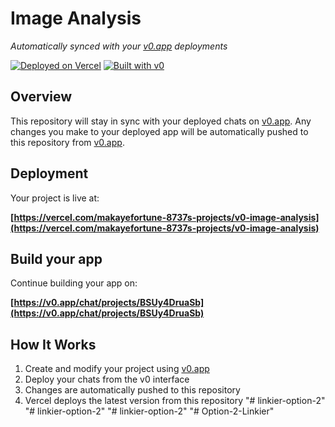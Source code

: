 # Image Analysis

*Automatically synced with your [v0.app](https://v0.app) deployments*

[![Deployed on Vercel](https://img.shields.io/badge/Deployed%20on-Vercel-black?style=for-the-badge&logo=vercel)](https://vercel.com/makayefortune-8737s-projects/v0-image-analysis)
[![Built with v0](https://img.shields.io/badge/Built%20with-v0.app-black?style=for-the-badge)](https://v0.app/chat/projects/BSUy4DruaSb)

## Overview

This repository will stay in sync with your deployed chats on [v0.app](https://v0.app).
Any changes you make to your deployed app will be automatically pushed to this repository from [v0.app](https://v0.app).

## Deployment

Your project is live at:

**[https://vercel.com/makayefortune-8737s-projects/v0-image-analysis](https://vercel.com/makayefortune-8737s-projects/v0-image-analysis)**

## Build your app

Continue building your app on:

**[https://v0.app/chat/projects/BSUy4DruaSb](https://v0.app/chat/projects/BSUy4DruaSb)**

## How It Works

1. Create and modify your project using [v0.app](https://v0.app)
2. Deploy your chats from the v0 interface
3. Changes are automatically pushed to this repository
4. Vercel deploys the latest version from this repository
"# linkier-option-2" 
"# linkier-option-2" 
"# linkier-option-2" 
"# Option-2-Linkier" 
